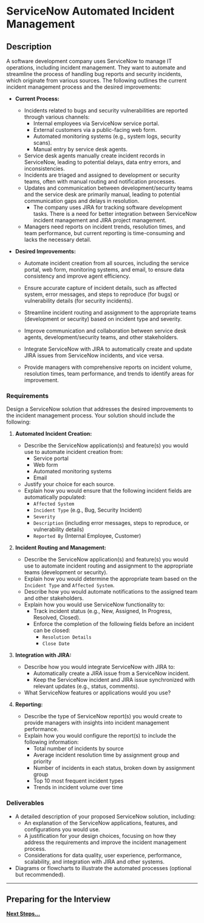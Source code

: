 # ServiceNow Automated Incident Management

## Description

A software development company uses ServiceNow to manage IT operations, including incident management. They want to automate and streamline the process of handling bug reports and security incidents, which originate from various sources. The following outlines the current incident management process and the desired improvements:

- **Current Process:**

  - Incidents related to bugs and security vulnerabilities are reported through various channels:
    - Internal employees via ServiceNow service portal.
    - External customers via a public-facing web form.
    - Automated monitoring systems (e.g., system logs, security scans).
    - Manual entry by service desk agents.
  - Service desk agents manually create incident records in ServiceNow, leading to potential delays, data entry errors, and inconsistencies.
  - Incidents are triaged and assigned to development or security teams, often with manual routing and notification processes.
  - Updates and communication between development/security teams and the service desk are primarily manual, leading to potential communication gaps and delays in resolution.
    - The company uses JIRA for tracking software development tasks. There is a need for better integration between ServiceNow incident management and JIRA project management.
  - Managers need reports on incident trends, resolution times, and team performance, but current reporting is time-consuming and lacks the necessary detail.

- **Desired Improvements:**

  - Automate incident creation from all sources, including the service portal, web form, monitoring systems, and email, to ensure data consistency and improve agent efficiency.

  - Ensure accurate capture of incident details, such as affected system, error messages, and steps to reproduce (for bugs) or vulnerability details (for security incidents).

  - Streamline incident routing and assignment to the appropriate teams (development or security) based on incident type and severity.

  - Improve communication and collaboration between service desk agents, development/security teams, and other stakeholders.

  - Integrate ServiceNow with JIRA to automatically create and update JIRA issues from ServiceNow incidents, and vice versa.

  - Provide managers with comprehensive reports on incident volume, resolution times, team performance, and trends to identify areas for improvement.

### Requirements

Design a ServiceNow solution that addresses the desired improvements to the incident management process. Your solution should include the following:

1.  **Automated Incident Creation:**

    - Describe the ServiceNow application(s) and feature(s) you would use to automate incident creation from:
      - Service portal
      - Web form
      - Automated monitoring systems
      - Email
    - Justify your choice for each source.
    - Explain how you would ensure that the following incident fields are automatically populated:
      - `Affected System`
      - `Incident Type` (e.g., Bug, Security Incident)
      - `Severity`
      - `Description` (including error messages, steps to reproduce, or vulnerability details)
      - `Reported By` (Internal Employee, Customer)

2.  **Incident Routing and Management:**

    - Describe the ServiceNow application(s) and feature(s) you would use to automate incident routing and assignment to the appropriate teams (development or security).
    - Explain how you would determine the appropriate team based on the `Incident Type` and `Affected System`.
    - Describe how you would automate notifications to the assigned team and other stakeholders.
    - Explain how you would use ServiceNow functionality to:
      - Track incident status (e.g., New, Assigned, In Progress, Resolved, Closed).
      - Enforce the completion of the following fields before an incident can be closed:
        - `Resolution Details`
        - `Close Date`

3.  **Integration with JIRA:**

    - Describe how you would integrate ServiceNow with JIRA to:
      - Automatically create a JIRA issue from a ServiceNow incident.
      - Keep the ServiceNow incident and JIRA issue synchronized with relevant updates (e.g., status, comments).
    - What ServiceNow features or applications would you use?

4.  **Reporting:**

    - Describe the type of ServiceNow report(s) you would create to provide managers with insights into incident management performance.
    - Explain how you would configure the report(s) to include the following information:
      - Total number of incidents by source
      - Average incident resolution time by assignment group and priority
      - Number of incidents in each status, broken down by assignment group
      - Top 10 most frequent incident types
      - Trends in incident volume over time

### Deliverables

- A detailed description of your proposed ServiceNow solution, including:
  - An explanation of the ServiceNow applications, features, and configurations you would use.
  - A justification for your design choices, focusing on how they address the requirements and improve the incident management process.
  - Considerations for data quality, user experience, performance, scalability, and integration with JIRA and other systems.
- Diagrams or flowcharts to illustrate the automated processes (optional but recommended).

---

## Preparing for the Interview

**[Next Steps...](../../next-steps-real-time.md)**
